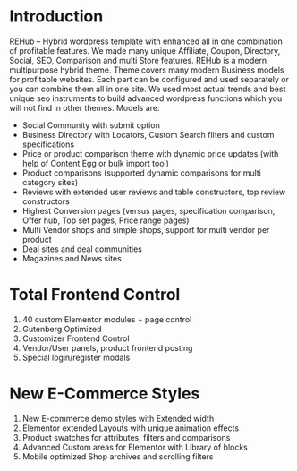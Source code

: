 # Introduction

REHub – Hybrid wordpress template with enhanced all in one combination of profitable features. We made many unique Affiliate, Coupon, Directory, Social, SEO, Comparison and multi Store features.
REHub is a modern multipurpose hybrid theme. Theme covers many modern Business models for profitable websites. Each part can be configured and used separately or you can combine them all in one site. We used most actual trends and best unique seo instruments to build advanced wordpress functions which you will not find in other themes. Models are:

- Social Community with submit option
- Business Directory with Locators, Custom Search filters and custom specifications
- Price or product comparison theme with dynamic price updates (with help of Content Egg or bulk import tool)
- Product comparisons (supported dynamic comparisons for multi category sites)
- Reviews with extended user reviews and table constructors, top review constructors
- Highest Conversion pages (versus pages, specification comparison, Offer hub, Top set pages, Price range pages)
- Multi Vendor shops and simple shops, support for multi vendor per product
- Deal sites and deal communities
- Magazines and News sites

# Total Frontend Control

1. 40 custom Elementor modules + page control
2. Gutenberg Optimized
3. Customizer Frontend Control
4. Vendor/User panels, product frontend posting
5. Special login/register modals
   

# New E-Commerce Styles

1. New E-commerce demo styles with Extended width
2. Elementor extended Layouts with unique animation effects
3. Product swatches for attributes, filters and comparisons
4. Advanced Custom areas for Elementor with Library of blocks
5. Mobile optimized Shop archives and scrolling filters